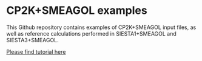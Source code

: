 # CP2K+SMEAGOL examples

This Github repository contains examples of CP2K+SMEAGOL input files, as well as reference calculations performed in SIESTA1+SMEAGOL and SIESTA3+SMEAGOL.

[Please find tutorial here](https://wiki.ch.ic.ac.uk/wiki/index.php?title=Potential_control_and_current_induced_forces_using_CP2K%2BSMEAGOL) 
